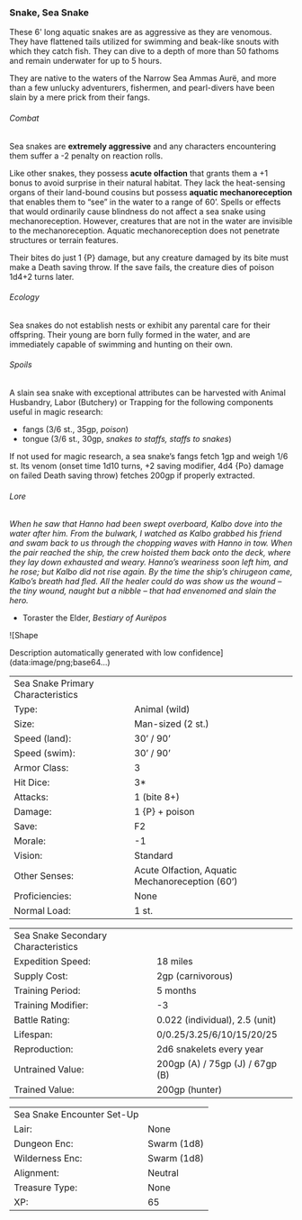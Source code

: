 ### Snake, Sea Snake

These 6' long aquatic snakes are as aggressive as they are venomous. They have flattened tails utilized for swimming and beak-like snouts with which they catch fish. They can dive to a depth of more than 50 fathoms and remain underwater for up to 5 hours.

They are native to the waters of the Narrow Sea Ammas Aurë, and more than a few unlucky adventurers, fishermen, and pearl-divers have been slain by a mere prick from their fangs.

###### Combat

Sea snakes are **extremely aggressive** and any characters encountering them suffer a -2 penalty on reaction rolls.

Like other snakes, they possess **acute olfaction** that grants them a +1 bonus to avoid surprise in their natural habitat. They lack the heat-sensing organs of their land-bound cousins but possess **aquatic mechanoreception** that enables them to “see” in the water to a range of 60’. Spells or effects that would ordinarily cause blindness do not affect a sea snake using mechanoreception. However, creatures that are not in the water are invisible to the mechanoreception. Aquatic mechanoreception does not penetrate structures or terrain features.

Their bites do just 1 {P} damage, but any creature damaged by its bite must make a Death saving throw. If the save fails, the creature dies of poison 1d4+2 turns later.

###### Ecology

Sea snakes do not establish nests or exhibit any parental care for their offspring. Their young are born fully formed in the water, and are immediately capable of swimming and hunting on their own.

###### Spoils

A slain sea snake with exceptional attributes can be harvested with Animal Husbandry, Labor (Butchery) or Trapping for the following components useful in magic research:

* fangs (3/6 st., 35gp, *poison*)
* tongue (3/6 st., 30gp, *snakes to staffs, staffs to snakes*)

If not used for magic research, a sea snake’s fangs fetch 1gp and weigh 1/6 st. Its venom (onset time 1d10 turns, +2 saving modifier, 4d4 {Po} damage on failed Death saving throw) fetches 200gp if properly extracted.

###### Lore

*When he saw that Hanno had been swept overboard, Kalbo dove into the water after him. From the bulwark, I watched as Kalbo grabbed his friend and swam back to us through the chopping waves with Hanno in tow. When the pair reached the ship, the crew hoisted them back onto the deck, where they lay down exhausted and weary. Hanno’s weariness soon left him, and he rose; but Kalbo did not rise again. By the time the ship’s chirugeon came, Kalbo’s breath had fled. All the healer could do was show us the wound – the tiny wound, naught but a nibble – that had envenomed and slain the hero.*

* Toraster the Elder, *Bestiary of Aurëpos*

![Shape

Description automatically generated with low confidence](data:image/png;base64...)

|  |  |
| --- | --- |
| Sea Snake Primary Characteristics | |
| Type: | Animal (wild) |
| Size: | Man-sized (2 st.) |
| Speed (land): | 30’ / 90’ |
| Speed (swim): | 30’ / 90’ |
| Armor Class: | 3 |
| Hit Dice: | 3\* |
| Attacks: | 1 (bite 8+) |
| Damage: | 1 {P} + poison |
| Save: | F2 |
| Morale: | -1 |
| Vision: | Standard |
| Other Senses: | Acute Olfaction, Aquatic Mechanoreception (60’) |
| Proficiencies: | None |
| Normal Load: | 1 st. |

|  |  |
| --- | --- |
| Sea Snake Secondary Characteristics | |
| Expedition Speed: | 18 miles |
| Supply Cost: | 2gp (carnivorous) |
| Training Period: | 5 months |
| Training Modifier: | -3 |
| Battle Rating: | 0.022 (individual), 2.5 (unit) |
| Lifespan: | 0/0.25/3.25/6/10/15/20/25 |
| Reproduction: | 2d6 snakelets every year |
| Untrained Value: | 200gp (A) / 75gp (J) / 67gp (B) |
| Trained Value: | 200gp (hunter) |

|  |  |
| --- | --- |
| Sea Snake Encounter Set-Up | |
| Lair: | None |
| Dungeon Enc: | Swarm (1d8) |
| Wilderness Enc: | Swarm (1d8) |
| Alignment: | Neutral |
| Treasure Type: | None |
| XP: | 65 |
